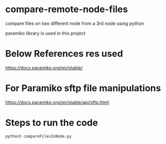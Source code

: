 # compare-remote-node-files
compare files on two different node from a 3rd node using python

paramiko library is used in this project 

# Below References res used

https://docs.paramiko.org/en/stable/

# For Paramiko sftp file manipulations

https://docs.paramiko.org/en/stable/api/sftp.html


# Steps to run the code

`python3 compareFilesInNode.py`



